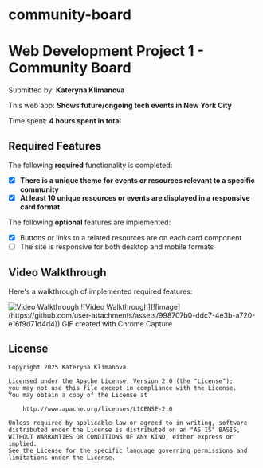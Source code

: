 # community-board
# Web Development Project 1 - Community Board

Submitted by: **Kateryna Klimanova** 

This web app: **Shows future/ongoing tech events in New York City** 

Time spent: **4 hours spent in total** 

## Required Features

The following **required** functionality is completed:

- [x] **There is a unique theme for events or resources relevant to a specific community**
- [x] **At least 10 unique resources or events are displayed in a responsive card format**

The following **optional** features are implemented:

- [x] Buttons or links to a related resources are on each card component
- [ ] The site is responsive for both desktop and mobile formats

## Video Walkthrough

Here's a walkthrough of implemented required features:

<img src="https://github.com/klimanovakateryna/gif_community_place.git" title='Video Walkthrough' width='' alt='Video Walkthrough' />
![Video Walkthrough](![image](https://github.com/user-attachments/assets/998707b0-ddc7-4e3b-a720-e16f9d71d4d4))
GIF created with Chrome Capture 

## License

    Copyright 2025 Kateryna Klimanova

    Licensed under the Apache License, Version 2.0 (the "License");
    you may not use this file except in compliance with the License.
    You may obtain a copy of the License at

        http://www.apache.org/licenses/LICENSE-2.0

    Unless required by applicable law or agreed to in writing, software
    distributed under the License is distributed on an "AS IS" BASIS,
    WITHOUT WARRANTIES OR CONDITIONS OF ANY KIND, either express or implied.
    See the License for the specific language governing permissions and
    limitations under the License.
